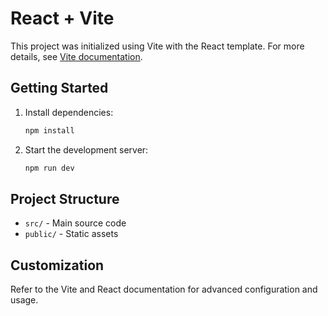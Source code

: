 # React + Vite

This project was initialized using Vite with the React template. For more details, see [Vite documentation](https://vite.dev/guide/).

## Getting Started

1. Install dependencies:
   ```bash
   npm install
   ```
2. Start the development server:
   ```bash
   npm run dev
   ```

## Project Structure
- `src/` - Main source code
- `public/` - Static assets

## Customization
Refer to the Vite and React documentation for advanced configuration and usage.
